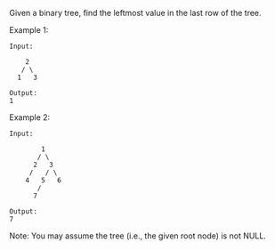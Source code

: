 Given a binary tree, find the leftmost value in the last row of the tree.

Example 1:

~~~
Input:

    2
   / \
  1   3

Output:
1
~~~

Example 2:

~~~
Input:

        1
       / \
      2   3
     /   / \
    4   5   6
       /
      7

Output:
7
~~~

Note: You may assume the tree (i.e., the given root node) is not NULL.
